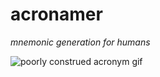 # acronamer
*mnemonic generation for humans*

![poorly construed acronym gif](https://thumbs.gfycat.com/VapidSlipperyFlyinglemur.webp)


